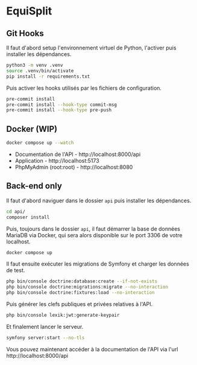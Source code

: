 # EquiSplit

## Git Hooks

Il faut d'abord setup l'environnement virtuel de Python, l'activer puis installer les dépendances.

```bash
python3 -m venv .venv
source .venv/bin/activate
pip install -r requirements.txt
```

Puis activer les hooks utilisés par les fichiers de configuration.

```bash
pre-commit install
pre-commit install --hook-type commit-msg
pre-commit install --hook-type pre-push
```

## Docker (WIP)

```bash
docker compose up --watch
```

- Documentation de l'API - http://localhost:8000/api
- Application - http://localhost:5173
- PhpMyAdmin (root:root) - http://localhost:8080

## Back-end only

Il faut d'abord naviguer dans le dossier `api` puis installer les dépendances.

```bash
cd api/
composer install
```

Puis, toujours dans le dossier `api`, il faut démarrer la base de données MariaDB via Docker,
qui sera alors disponible sur le port 3306 de votre localhost.

```bash
docker compose up
```

Il faut ensuite exécuter les migrations de Symfony et charger les données de test.

```bash
php bin/console doctrine:database:create --if-not-exists
php bin/console doctrine:migrations:migrate --no-interaction
php bin/console doctrine:fixtures:load --no-interaction
```

Puis générer les clefs publiques et privées relatives à l'API.

```bash
php bin/console lexik:jwt:generate-keypair
```

Et finalement lancer le serveur.

```bash
symfony server:start --no-tls
```

Vous pouvez maintenant accéder à la documentation de l'API via l'url http://localhost:8000/api
